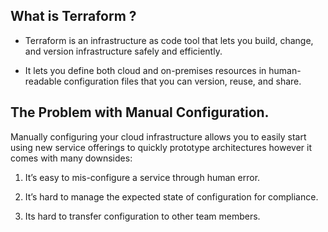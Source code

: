 ## What is Terraform ?
- Terraform is an infrastructure as code tool that lets you build, change, and version infrastructure safely and efficiently.

- It lets you define both cloud and on-premises resources in human-readable configuration files that you can version, reuse, and share.

## The Problem with Manual Configuration.
Manually configuring your cloud infrastructure allows you to easily start using new service offerings to quickly prototype architectures however it comes with many downsides:

1. It’s easy to mis-configure a service through human error.

2. It’s hard to manage the expected state of configuration for compliance.

3. Its hard to transfer configuration to other team members.
